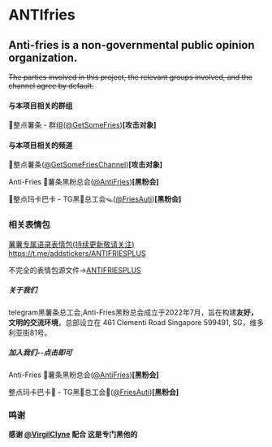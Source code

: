 # ANTIfries

## Anti-fries is a non-governmental public opinion organization.

~~The parties involved in this project, the relevant groups involved, and the channel agree by default.~~

#### 与本项目相关的群组

🍟整点薯条 - 群组([@GetSomeFries](https://t.me/GetSomeFries))**[攻击对象]**  

#### 与本项目相关的频道

🍟整点薯条([@GetSomeFriesChannel](https://t.me/GetSomeFriesChannel))**[攻击对象]**

Anti-Fries 🍟薯条黑粉总会([@AntiFries](https://t.me/AntiFries))**[黑粉会]**

💩整点玛卡巴卡 - TG黑🍟总工会🪤([@FriesAuti](https://t.me/FriesAuti))**[黑粉会]**

### 相关表情包

[薯薯专属语录表情包(持续更新敬请关注)](https://t.me/addstickers/ANTIFRIESPLUS)  https://t.me/addstickers/ANTIFRIESPLUS

不完全的表情包源文件->[ANTIFRIESPLUS](https://github.com/for-the-ionia/ANTIfries/tree/main/Incomplete%20emoji)

##### 关于我们

telegram黑薯条总工会,Anti-Fries黑粉总会成立于2022年7月，旨在构建**友好，文明的交流环境**，总部设立在 461 Clementi Road Singapore 599491, SG，维多利亚街81号。

##### 加入我们--点击即可
Anti-Fries 🍟薯条黑粉总会([@AntiFries](https://t.me/AntiFries))**[黑粉会]**

整点玛卡巴卡💩 - TG黑🍟总工会👊([@FriesAuti](https://t.me/FriesAuti))**[黑粉会]**

### 鸣谢
**感谢 [@VirgilClyne](https://github.com/VirgilClyne) 配合 这是专门黑他的**
